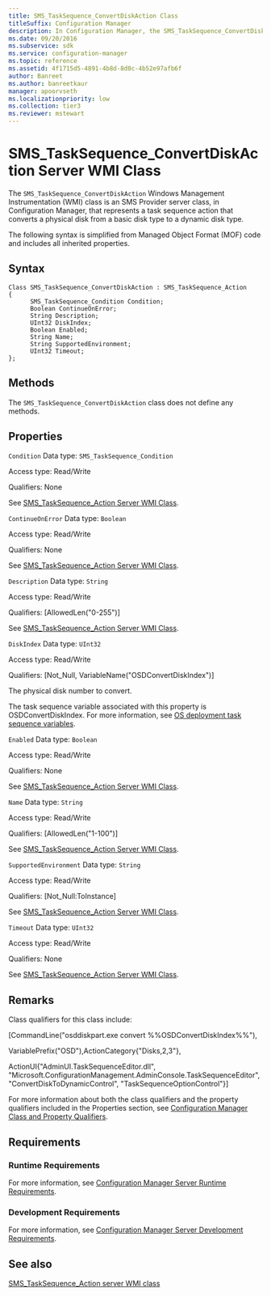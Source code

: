 ```yaml
---
title: SMS_TaskSequence_ConvertDiskAction Class
titleSuffix: Configuration Manager
description: In Configuration Manager, the SMS_TaskSequence_ConvertDiskAction Windows Management Instrumentation class is an SMS Provider server class that represents a task sequence action that converts a physical disk from a basic disk type to a dynamic disk type.
ms.date: 09/20/2016
ms.subservice: sdk
ms.service: configuration-manager
ms.topic: reference
ms.assetid: 4f1715d5-4891-4b8d-8d0c-4b52e97afb6f
author: Banreet
ms.author: banreetkaur
manager: apoorvseth
ms.localizationpriority: low
ms.collection: tier3
ms.reviewer: mstewart
---
```

# SMS_TaskSequence_ConvertDiskAction Server WMI Class
The `SMS_TaskSequence_ConvertDiskAction` Windows Management Instrumentation (WMI) class is an SMS Provider server class, in Configuration Manager, that represents a task sequence action that converts a physical disk from a basic disk type to a dynamic disk type.

 The following syntax is simplified from Managed Object Format (MOF) code and includes all inherited properties.

## Syntax

```
Class SMS_TaskSequence_ConvertDiskAction : SMS_TaskSequence_Action
{
      SMS_TaskSequence_Condition Condition;
      Boolean ContinueOnError;
      String Description;
      UInt32 DiskIndex;
      Boolean Enabled;
      String Name;
      String SupportedEnvironment;
      UInt32 Timeout;
};
```

## Methods
 The `SMS_TaskSequence_ConvertDiskAction` class does not define any methods.

## Properties
 `Condition`
 Data type: `SMS_TaskSequence_Condition`

 Access type: Read/Write

 Qualifiers: None

 See [SMS_TaskSequence_Action Server WMI Class](../../../develop/reference/osd/sms_tasksequence_action-server-wmi-class.md).

 `ContinueOnError`
 Data type: `Boolean`

 Access type: Read/Write

 Qualifiers: None

 See [SMS_TaskSequence_Action Server WMI Class](../../../develop/reference/osd/sms_tasksequence_action-server-wmi-class.md).

 `Description`
 Data type: `String`

 Access type: Read/Write

 Qualifiers: [AllowedLen("0-255")]

 See [SMS_TaskSequence_Action Server WMI Class](../../../develop/reference/osd/sms_tasksequence_action-server-wmi-class.md).

 `DiskIndex`
 Data type: `UInt32`

 Access type: Read/Write

 Qualifiers: [Not_Null, VariableName("OSDConvertDiskIndex")]

 The physical disk number to convert.

 The task sequence variable associated with this property is OSDConvertDiskIndex. For more information, see [OS deployment task sequence variables](../../../osd/understand/task-sequence-variables.md).

 `Enabled`
 Data type: `Boolean`

 Access type: Read/Write

 Qualifiers: None

 See [SMS_TaskSequence_Action Server WMI Class](../../../develop/reference/osd/sms_tasksequence_action-server-wmi-class.md).

 `Name`
 Data type: `String`

 Access type: Read/Write

 Qualifiers: [AllowedLen("1-100")]

 See [SMS_TaskSequence_Action Server WMI Class](../../../develop/reference/osd/sms_tasksequence_action-server-wmi-class.md).

 `SupportedEnvironment`
 Data type: `String`

 Access type: Read/Write

 Qualifiers: [Not_Null:ToInstance]

 See [SMS_TaskSequence_Action Server WMI Class](../../../develop/reference/osd/sms_tasksequence_action-server-wmi-class.md).

 `Timeout`
 Data type: `UInt32`

 Access type: Read/Write

 Qualifiers: None

 See [SMS_TaskSequence_Action Server WMI Class](../../../develop/reference/osd/sms_tasksequence_action-server-wmi-class.md).

## Remarks
 Class qualifiers for this class include:

 [CommandLine("osddiskpart.exe convert %%OSDConvertDiskIndex%%"),

 VariablePrefix("OSD"),ActionCategory{"Disks,2,3"},

 ActionUI{"AdminUI.TaskSequenceEditor.dll", "Microsoft.ConfigurationManagement.AdminConsole.TaskSequenceEditor", "ConvertDiskToDynamicControl", "TaskSequenceOptionControl"}]

 For more information about both the class qualifiers and the property qualifiers included in the Properties section, see [Configuration Manager Class and Property Qualifiers](../../../develop/reference/misc/class-and-property-qualifiers.md).

## Requirements

### Runtime Requirements
 For more information, see [Configuration Manager Server Runtime Requirements](../../../develop/core/reqs/server-runtime-requirements.md).

### Development Requirements
 For more information, see [Configuration Manager Server Development Requirements](../../../develop/core/reqs/server-development-requirements.md).

## See also

[SMS_TaskSequence_Action server WMI class](sms_tasksequence_action-server-wmi-class.md)
